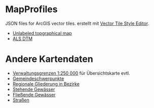 # MapProfiles
JSON files for ArcGIS vector tiles.
erstellt mit [Vector Tile Style Editor](https://www.arcgis.com/apps/vtseditor/en/#/styles).

* [Unlabeled topgraphical map](https://raw.githubusercontent.com/muteNut/MapProfiles/refs/heads/main/res/WorldTopo_Unabeled.json)
* [ALS DTM](http://nc.dazzr.space/DTM_OOe.zip)

# Andere Kartendaten
* [Verwaltungsgrenzen 1:250 000](https://www.data.gv.at/katalog/de/dataset/vgd-stichtagsdaten-1-250-000) für Übersichtskarte evtl.
* [Gemeindeschwerpunkte](https://data.statistik.gv.at/web/meta.jsp?dataset=OGDEXT_GEM_MP_1)
* [Regionale Gliederung in Bezirke](https://www.data.gv.at/katalog/de/dataset/stat_gliederung-osterreichs-in-politische-bezirke131e2)
* [Stehende Gewässer](https://www.data.gv.at/katalog/de/dataset/gesamtgewssernetzstehendegewsser)
* [Fließende Gewässer](https://www.data.gv.at/katalog/de/dataset/gesamtgewssernetzfliessgewsserrouten)
* [Straßen](mapsrc/strassen.geojson)
